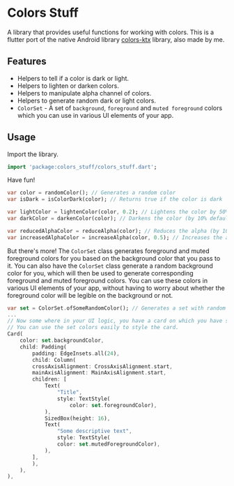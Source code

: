 # Colors Stuff
A library that provides useful functions for working with colors. This is a flutter port of the native Android library [colors-ktx](https://github.com/corphish/colors-ktx) library, also made by me.

## Features
- Helpers to tell if a color is dark or light.
- Helpers to lighten or darken colors.
- Helpers to manipulate alpha channel of colors.
- Helpers to generate random dark or light colors.
- `ColorSet` - A set of `background`, `foreground` and `muted foreground` colors which you can use in various UI elements of your app.

## Usage
Import the library.
```dart
import 'package:colors_stuff/colors_stuff.dart';
```

Have fun!
```dart
var color = randomColor(); // Generates a random color
var isDark = isColorDark(color); // Returns true if the color is dark

var lightColor = lightenColor(color, 0.2); // Lightens the color by 50%
var darkColor = darkenColor(color); // Darkens the color (by 10% default)

var reducedAlphaColor = reduceAlpha(color); // Reduces the alpha (by 10% default)
var increasedAlphaColor = increaseAlpha(color, 0.5); // Increases the alpha by 50%
```

But there's more!
The `ColorSet` class generates foreground and muted foreground colors for you based on the background color that you pass to it. You can also have the `ColorSet` class generate a random background color for you, which will then be used to generate corresponding foreground and muted foreground colors. You can use these colors in various UI elements of your app, without having to worry about whether the foreground color will be legible on the background or not.
```dart
var set = ColorSet.ofSomeRandomColor(); // Generates a set with random background color.
...
// Now some where in your UI logic, you have a card on which you have some text.
// You can use the set colors easily to style the card.
Card(
    color: set.backgroundColor,
    child: Padding(
        padding: EdgeInsets.all(24),
        child: Column(
        crossAxisAlignment: CrossAxisAlignment.start,
        mainAxisAlignment: MainAxisAlignment.start,
        children: [
            Text(
                "Title",
                style: TextStyle(
                    color: set.foregroundColor),
            ),
            SizedBox(height: 16),
            Text(
                "Some descriptive text",
                style: TextStyle(
                color: set.mutedForegroundColor),
            ),
        ],
        ),
    ),
),
```